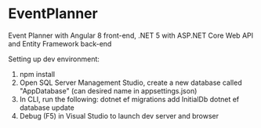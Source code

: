 # EventPlanner
 
Event Planner with Angular 8 front-end, .NET 5 with ASP.NET Core Web API and Entity Framework back-end

Setting up dev environment:

1. npm install
2. Open SQL Server Management Studio, create a new database called "AppDatabase" (can desired name in appsettings.json)
3. In CLI, run the following:
     dotnet ef migrations add InitialDb
     dotnet ef database update
4. Debug (F5) in Visual Studio to launch dev server and browser
